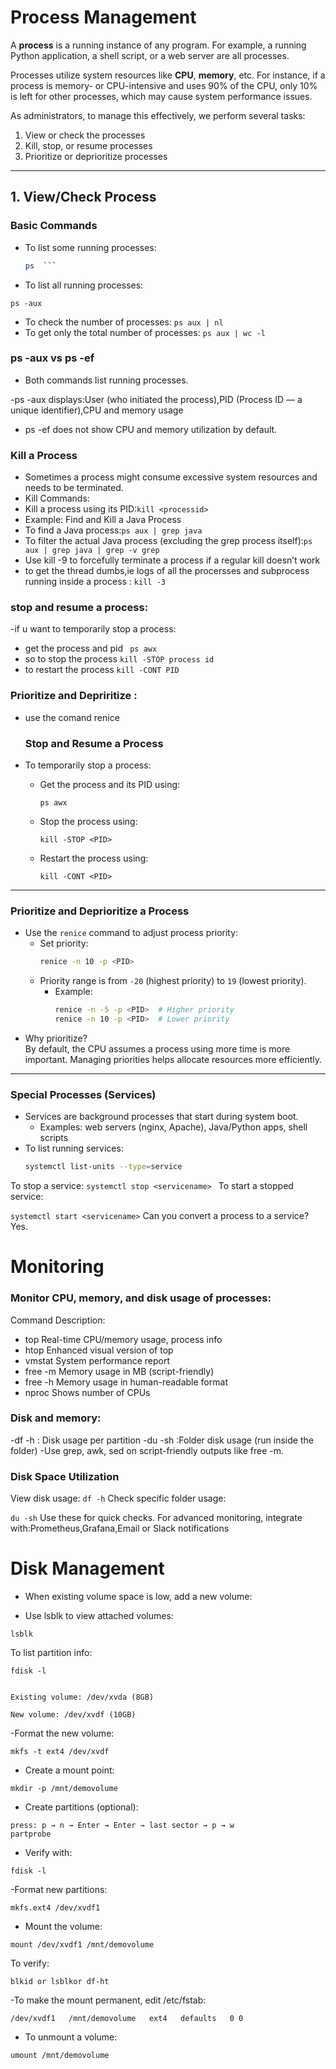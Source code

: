 # Process Management

A **process** is a running instance of any program. For example, a running Python application, a shell script, or a web server are all processes.

Processes utilize system resources like **CPU**, **memory**, etc. For instance, if a process is memory- or CPU-intensive and uses 90% of the CPU, only 10% is left for other processes, which may cause system performance issues.

As administrators, to manage this effectively, we perform several tasks:

1. View or check the processes
2. Kill, stop, or resume processes
3. Prioritize or deprioritize processes

---

## 1. View/Check Process

### Basic Commands

- To list some running processes:
  ```bash
  ps  ```
- To list all running processes:
```
ps -aux
```
- To check the number of processes:
  ``` ps aux | nl ```
- To get only the total number of processes:
``` ps aux | wc -l ```  
### ps -aux vs ps -ef
- Both commands list running processes.

-ps -aux displays:User (who initiated the process),PID (Process ID — a unique identifier),CPU and memory usage

- ps -ef does not show CPU and memory utilization by default.
### Kill a Process
- Sometimes a process might consume excessive system resources and needs to be terminated.
- Kill Commands:
- Kill a process using its PID:```kill <processid>```
- Example: Find and Kill a Java Process
- To find a Java process:``` ps aux | grep java ```
- To filter the actual Java process (excluding the grep process itself):```ps aux | grep java | grep -v grep  ```
- Use kill -9 <PID> to forcefully terminate a process if a regular kill doesn’t work
- to get the thread dumbs,ie logs of all the procersses and subprocess running inside a process :
  ``` kill -3 ```
### stop and resume a process:
-if u want to temporarily stop a process:
- get the process and pid ``` ps awx```
- so to stop the process ``` kill -STOP process id ```
- to restart the process ``` kill -CONT PID ```
### Prioritize and Depriritize :
- use the comand renice
  ### Stop and Resume a Process

- To temporarily stop a process:
  - Get the process and its PID using:
    ```
    ps awx
    ```
  - Stop the process using:
    ```
    kill -STOP <PID>
    ```
  - Restart the process using:
    ```
    kill -CONT <PID>
    ```

---

### Prioritize and Deprioritize a Process

- Use the `renice` command to adjust process priority:
  - Set priority:
    ```bash
    renice -n 10 -p <PID>
    ```
  - Priority range is from `-20` (highest priority) to `19` (lowest priority).
    - Example:
      ```bash
      renice -n -5 -p <PID>  # Higher priority
      renice -n 10 -p <PID>  # Lower priority
      ```
- Why prioritize?  
  By default, the CPU assumes a process using more time is more important. Managing priorities helps allocate resources more efficiently.

---

### Special Processes (Services)

- Services are background processes that start during system boot.
  - Examples: web servers (nginx, Apache), Java/Python apps, shell scripts
- To list running services:
  ```bash
  systemctl list-units --type=service
To stop a service:
```systemctl stop <servicename> ```
To start a stopped service:

```systemctl start <servicename>```
Can you convert a process to a service? Yes.
# Monitoring
### Monitor CPU, memory, and disk usage of processes:
Command	Description:
- top	Real-time CPU/memory usage, process info  
- htop	Enhanced visual version of top
- vmstat	System performance report
- free -m	Memory usage in MB (script-friendly)
- free -h	Memory usage in human-readable format
- nproc	Shows number of CPUs

### Disk and memory:

-df -h           : Disk usage per partition
-du -sh          :Folder disk usage (run inside the folder)
-Use grep, awk, sed on script-friendly outputs like free -m.
### Disk Space Utilization
View disk usage:
```df -h```
Check specific folder usage:

```du -sh```
Use these for quick checks. For advanced monitoring, integrate with:Prometheus,Grafana,Email or Slack notifications
# Disk Management
- When existing volume space is low, add a new volume:

- Use lsblk to view attached volumes:
```
lsblk
```
To list partition info:
```
fdisk -l
```
```Example:

Existing volume: /dev/xvda (8GB)

New volume: /dev/xvdf (10GB)
````

-Format the new volume:
```
mkfs -t ext4 /dev/xvdf
```
- Create a mount point:
 ```
mkdir -p /mnt/demovolume
```
- Create partitions (optional):
```gdisk /dev/xvdf
press: p → n → Enter → Enter → last sector → p → w
partprobe
```
- Verify with:
```
fdisk -l
```
-Format new partitions:

```
mkfs.ext4 /dev/xvdf1
```
- Mount the volume:
```
mount /dev/xvdf1 /mnt/demovolume
```
To verify:
```
blkid or lsblkor df-ht
```

-To make the mount permanent, edit /etc/fstab:

```
/dev/xvdf1   /mnt/demovolume   ext4   defaults   0 0
```
- To unmount a volume:
```
umount /mnt/demovolume
```







